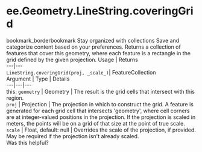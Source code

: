  
#  ee.Geometry.LineString.coveringGrid
bookmark_borderbookmark Stay organized with collections  Save and categorize content based on your preferences.
Returns a collection of features that cover this geometry, where each feature is a rectangle in the grid defined by the given projection.
Usage | Returns  
---|---  
`LineString.coveringGrid(proj, _scale_)`|  FeatureCollection  
Argument | Type | Details  
---|---|---  
this: `geometry` | Geometry | The result is the grid cells that intersect with this region.  
`proj` | Projection | The projection in which to construct the grid. A feature is generated for each grid cell that intersects 'geometry', where cell corners are at integer-valued positions in the projection. If the projection is scaled in meters, the points will be on a grid of that size at the point of true scale.  
`scale` | Float, default: null | Overrides the scale of the projection, if provided. May be required if the projection isn't already scaled.  
Was this helpful?
